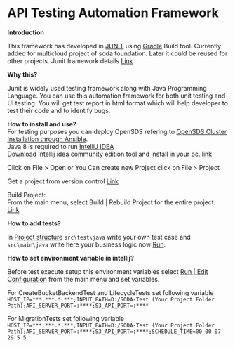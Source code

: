 # API Testing Automation Framework

**Introduction**

This framework has developed in [JUNIT](https://junit.org/) using [Gradle](https://gradle.org/) Build tool.
Currently added for multicloud project of soda foundation. Later it could be reused for other projects.
Junit framework details [Link](https://www.tutorialspoint.com/junit/index.htm)

**Why this?**

Junit is widely used testing framework along with Java Programming Language. You can use this automation framework for both unit testing and UI testing.
You will get test report in html format which will help developer to test their code and to identify bugs.

**How to install and use?**<br/>
    For testing purposes you can deploy OpenSDS refering to [OpenSDS Cluster Installation through Ansible](https://github.com/sodafoundation/api/wiki/SODA-Projects-Cluster-Installation-through-Ansible). <br/>
 Java 8 is required to run [IntelliJ IDEA](https://intellij-support.jetbrains.com/hc/en-us/articles/206544879-Selecting-the-JDK-version-the-IDE-will-run-under) <br/>
 Download Intellij idea community edition tool and install in your pc.
 [link](https://www.jetbrains.com/idea/download/#section=windows)
 
 Click on File > Open or  You Can create new Project click on File > Project
 
 Get a project from version control [Link](https://www.jetbrains.com/help/idea/import-project-or-module-wizard.html)
 
 Build Project:<br/>
 From the main menu, select Build | Rebuild Project for the entire project. [Link]( https://www.jetbrains.com/help/idea/compiling-applications.html)

**How to add tests?**

 In [Project structure](https://docs.gradle.org/current/userguide/organizing_gradle_projects.html) `src\test\java` write your own test case and 
 `src\main\java` write here your business logic now [Run](https://www.jetbrains.com/help/idea/running-applications.html).
 
 **How to set environment variable in intellij?**
   
   Before test execute setup this environment variables select [Run | Edit Configuration](https://www.jetbrains.com/help/idea/creating-run-debug-configuration-for-tests.html) from the main menu and set variables.
   
   For CreateBucketBackendTest and LifecycleTests set following variable <br/>
  `HOST_IP=***.***.*.***;INPUT_PATH=D:/SODA-Test (Your Project Folder Path);API_SERVER_PORT=:****;S3_API_PORT=:****`
   
   For MigrationTests set following variable <br/>
  `HOST_IP=***.***.*.***;INPUT_PATH=D:/SODA-Test (Your Project Folder Path);API_SERVER_PORT=:****;S3_API_PORT=:****;SCHEDULE_TIME=00 00 07 29 5 5` 

